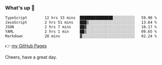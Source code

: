 ### What's up 👋

<!--START_SECTION:waka-->

```txt
TypeScript        12 hrs 33 mins  ███████████████░░░░░░░░░░   59.90 %
JavaScript        2 hrs 51 mins   ███▒░░░░░░░░░░░░░░░░░░░░░   13.64 %
JSON              2 hrs 7 mins    ██▓░░░░░░░░░░░░░░░░░░░░░░   10.17 %
YAML              2 hrs 1 min     ██▒░░░░░░░░░░░░░░░░░░░░░░   09.65 %
Markdown          28 mins         ▓░░░░░░░░░░░░░░░░░░░░░░░░   02.24 %
```

<!--END_SECTION:waka-->

👉 [my GitHub Pages](https://ykzhukian.github.io)

Cheers, have a great day.

